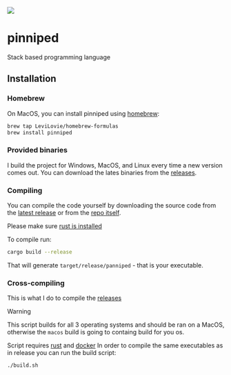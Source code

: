 [![](https://github.com/LeviLovie/pinniped/actions/workflows/test.yaml/badge.svg)](https://github.com/LeviLovie/pinniped/actions)

# pinniped
Stack based programming language

## Installation
### Homebrew
On MacOS, you can install pinniped using [homebrew](https://brew.sh/):
```sh
brew tap LeviLovie/homebrew-formulas
brew install pinniped
```

### Provided binaries
I build the project for Windows, MacOS, and Linux every time a new version comes out. You can download the lates binaries from the [releases](https://github.com/LeviLovie/pinniped/releases/latest).

### Compiling
You can compile the code yourself by downloading the source code from the [latest release](https://github.com/LeviLovie/pinniped/releases/latest) or from the [repo itself](https://github.com/LeviLovie/pinniped).

Please make sure [rust is installed](https://www.rust-lang.org/tools/install)

To compile run:
```sh
cargo build --release
```
That will generate `target/release/panniped` - that is your executable.

### Cross-compiling
This is what I do to compile the [releases](https://github.com/LeviLovie/pinniped/releases)
> [!WARNING]
> This script builds for all 3 operating systems and should be ran on a MacOS, otherwise the `macos` build is going to containg build for you os.

Script requires [rust](https://www.rust-lang.org/tools/install) and [docker](https://www.docker.com)
In order to compile the same executables as in release you can run the build script:
```sh
./build.sh
```
